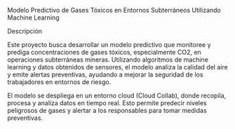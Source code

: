 Modelo Predictivo de Gases Tóxicos en Entornos Subterráneos Utilizando Machine Learning

Descripción

Este proyecto busca desarrollar un modelo predictivo que monitoree y prediga concentraciones de gases tóxicos, especialmente CO2, en operaciones subterráneas mineras. Utilizando algoritmos de machine learning y datos obtenidos de sensores, el modelo analiza la calidad del aire y emite alertas preventivas, ayudando a mejorar la seguridad de los trabajadores en entornos de riesgo.

El modelo se despliega en un entorno cloud (Cloud Collab), donde recopila, procesa y analiza datos en tiempo real. Esto permite predecir niveles peligrosos de gases y alertar a los responsables para tomar medidas preventivas.
